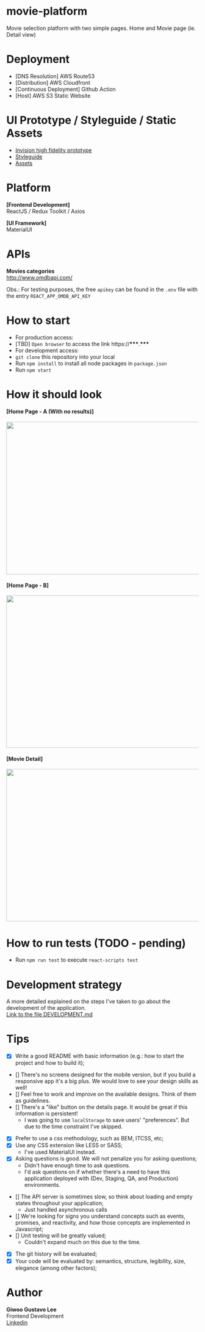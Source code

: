 # movie-platform

Movie selection platform with two simple pages. Home and Movie page (ie. Detail view)

# Deployment

- [DNS Resolution] AWS Route53
- [Distribution] AWS Cloudfront
- [Continuous Deployment] Github Action
- [Host] AWS S3 Static Website

# UI Prototype / Styleguide / Static Assets

- [Invision high fidelity prototype](https://invis.io/K6GW19Z3FP8#/291216728_1-Search)
- [Styleguide](https://invis.io/5JGW1AFQHUX#/291309274_1-type)
- [Assets](https://drive.google.com/file/d/1odVI0RZrai1PLyajf0w3sWMz9TTGTsWR/view?usp=sharing)

# Platform

**[Frontend Development]**  
ReactJS / Redux Toolkit / Axios

**[UI Framework]**  
MaterialUI

# APIs

**Movies categories**  
http://www.omdbapi.com/

Obs.: For testing purposes, the free `apikey` can be found in the `.env` file with the entry `REACT_APP_OMDB_API_KEY`

# How to start

- For production access:
- [TBD] `Open browser` to access the link https://**\*\*\***.**\*\*\***
- For development access:
- `git clone` this repository into your local
- Run `npm install` to install all node packages in `package.json`
- Run `npm start`

# How it should look

#### [Home Page - A (With no results)]

<img src="https://user-images.githubusercontent.com/16644017/156199587-c90d1f8a-43f9-41cd-812b-da6d82521990.png" data-canonical-src="https://user-images.githubusercontent.com/16644017/156199587-c90d1f8a-43f9-41cd-812b-da6d82521990.png" width="600" height="400" />

#### [Home Page - B]

<img src="https://user-images.githubusercontent.com/16644017/
156199776-f30e40ea-12b0-4bab-887b-f1eb501b2dc5.png" data-canonical-src="https://user-images.githubusercontent.com/16644017/156199776-f30e40ea-12b0-4bab-887b-f1eb501b2dc5.png" width="600" height="400" />

#### [Movie Detail]

<img src="https://user-images.githubusercontent.com/16644017/156200501-9845b3f4-e17e-4d21-8cb3-d236ba8b7e6c.png" data-canonical-src="https://user-images.githubusercontent.com/16644017/156200501-9845b3f4-e17e-4d21-8cb3-d236ba8b7e6c.png" width="600" height="400" />

# How to run tests (TODO - pending)

- Run `npm run test` to execute `react-scripts test`

# Development strategy

A more detailed explained on the steps I've taken to go about the development of the application.  
[Link to the file DEVELOPMENT.md](./docs/DEVELOPMENT.md)

# Tips

- [x] Write a good README with basic information (e.g.: how to start the project and how to build it);
- [] There's no screens designed for the mobile version, but if you build a responsive app it's a big plus. We would love to see your design skills as well!
- [] Feel free to work and improve on the available designs. Think of them as guidelines.
- [] There's a "like" button on the details page. It would be great if this information is persistent!
  - I was going to use `localStorage` to save users' "preferences". But due to the time constraint I've skipped.
- [x] Prefer to use a css methodology, such as BEM, ITCSS, etc;
- [x] Use any CSS extension like LESS or SASS;
  - I've used MaterialUI instead.
- [x] Asking questions is good. We will not penalize you for asking questions;
  - Didn't have enough time to ask questions.
  - I'd ask questions on if whether there's a need to have this application deployed with (Dev, Staging, QA, and Production) environments.
- [] The API server is sometimes slow, so think about loading and empty states throughout your application;
  - Just handled asynchronous calls
- [] We're looking for signs you understand concepts such as events, promises, and reactivity, and how those concepts are implemented in Javascript;
- [] Unit testing will be greatly valued;
  - Couldn't expand much on this due to the time.
- [x] The git history will be evaluated;
- [x] Your code will be evaluated by: semantics, structure, legibility, size, elegance (among other factors);

# Author

**Giwoo Gustavo Lee**  
Frontend Development  
[Linkedin](https://linkedin.com/in/leegiwoo)
